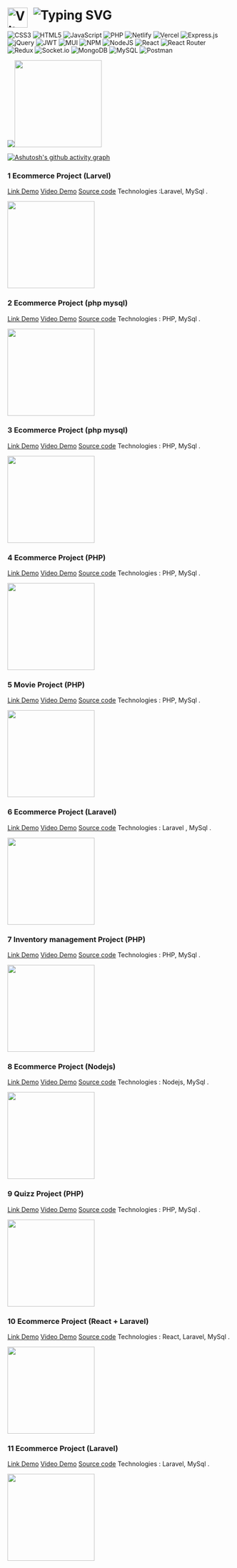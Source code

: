  
## <h1 color="#36BCF7FF"><img align="left" alt="Vite" width="45px" style="padding-right:10px;" src="https://www.svgrepo.com/show/374167/vite.svg" /> <img src="https://readme-typing-svg.herokuapp.com?font=Bebas+Neue&size=50&duration=2000&pause=300&color=F70000&background=FF232300&vCenter=true&random=false&width=435&lines=I'M+PS26819;I'M+WEB+DEVELOPER;I'M+TRAN+LE+HUY+HOANG;13%2F5%2F2004" alt="Typing SVG" />
</h1> 

 ![CSS3](https://img.shields.io/badge/css3-%231572B6.svg?style=for-the-badge&logo=css3&logoColor=white) ![HTML5](https://img.shields.io/badge/html5-%23E34F26.svg?style=for-the-badge&logo=html5&logoColor=white) ![JavaScript](https://img.shields.io/badge/javascript-%23323330.svg?style=for-the-badge&logo=javascript&logoColor=%23F7DF1E) ![PHP](https://img.shields.io/badge/php-%23777BB4.svg?style=for-the-badge&logo=php&logoColor=white) ![Netlify](https://img.shields.io/badge/netlify-%23000000.svg?style=for-the-badge&logo=netlify&logoColor=#00C7B7) ![Vercel](https://img.shields.io/badge/vercel-%23000000.svg?style=for-the-badge&logo=vercel&logoColor=white) ![Express.js](https://img.shields.io/badge/express.js-%23404d59.svg?style=for-the-badge&logo=express&logoColor=%2361DAFB) ![jQuery](https://img.shields.io/badge/jquery-%230769AD.svg?style=for-the-badge&logo=jquery&logoColor=white) ![JWT](https://img.shields.io/badge/JWT-black?style=for-the-badge&logo=JSON%20web%20tokens) ![MUI](https://img.shields.io/badge/MUI-%230081CB.svg?style=for-the-badge&logo=material-ui&logoColor=white) ![NPM](https://img.shields.io/badge/NPM-%23000000.svg?style=for-the-badge&logo=npm&logoColor=white) ![NodeJS](https://img.shields.io/badge/node.js-6DA55F?style=for-the-badge&logo=node.js&logoColor=white) ![React](https://img.shields.io/badge/react-%2320232a.svg?style=for-the-badge&logo=react&logoColor=%2361DAFB) ![React Router](https://img.shields.io/badge/React_Router-CA4245?style=for-the-badge&logo=react-router&logoColor=white) ![Redux](https://img.shields.io/badge/redux-%23593d88.svg?style=for-the-badge&logo=redux&logoColor=white) ![Socket.io](https://img.shields.io/badge/Socket.io-black?style=for-the-badge&logo=socket.io&badgeColor=010101) ![MongoDB](https://img.shields.io/badge/MongoDB-%234ea94b.svg?style=for-the-badge&logo=mongodb&logoColor=white) ![MySQL](https://img.shields.io/badge/mysql-%2300f.svg?style=for-the-badge&logo=mysql&logoColor=white) ![Postman](https://img.shields.io/badge/Postman-FF6C37?style=for-the-badge&logo=postman&logoColor=white)



 


<img  src="https://github-readme-stats.vercel.app/api?username=tranlehuyhoang&theme=radical&hide_border=false&include_all_commits=false&count_private=false" /><img  height="195px" src="https://github-readme-stats.vercel.app/api/top-langs/?username=tranlehuyhoang&theme=radical&hide_border=false&include_all_commits=false&count_private=false&layout=compact" />


 
[![Ashutosh's github activity graph](https://github-readme-activity-graph.vercel.app/graph?username=tranlehuyhoang&theme=github-compact)](https://github.com/tranlehuyhoang/github-readme-activity-graph)

 ### 1  Ecommerce Project (Larvel)

[Link Demo](https://github.com/tranlehuyhoang/laravel-1) [Video Demo](https://github.com/tranlehuyhoang/laravel-1) [Source code](https://github.com/tranlehuyhoang/laravel-1) Technologies :Laravel, MySql .

<img  height="195px" src="https://github.com/tranlehuyhoang/tranlehuyhoang/assets/111523395/df97a3bf-1bea-424c-a72d-93d53551f231" />


 ### 2  Ecommerce Project (php mysql)
[Link Demo](https://github.com/tranlehuyhoang/mooncart-php) [Video Demo](https://github.com/tranlehuyhoang/mooncart-php) [Source code](https://github.com/tranlehuyhoang/mooncart-ph) Technologies : PHP, MySql .

<img  height="195px" src="https://github.com/tranlehuyhoang/tranlehuyhoang/assets/111523395/3b656702-601a-4971-bdcf-8d904b7a67a0" />


 ### 3  Ecommerce Project (php mysql)
[Link Demo](https://github.com/tranlehuyhoang/php-thu-n-suruchi) [Video Demo](https://github.com/tranlehuyhoang/php-thu-n-suruchi) [Source code](https://github.com/tranlehuyhoang/php-thu-n-suruchi) Technologies : PHP, MySql .

<img  height="195px" src="https://github.com/tranlehuyhoang/tranlehuyhoang/assets/111523395/cf49577a-2272-45b1-9e32-98011b49b773" />


 ### 4  Ecommerce Project (PHP)
[Link Demo](https://github.com/tranlehuyhoang/electro.io.vn) [Video Demo](https://github.com/tranlehuyhoang/electro.io.vn) [Source code](https://github.com/tranlehuyhoang/electro.io.vn) Technologies : PHP, MySql .

<img  height="195px" src="https://github.com/tranlehuyhoang/tranlehuyhoang/assets/111523395/1cb88725-9902-4402-95b2-6d843fbb9c4e" />


 ### 5  Movie Project (PHP)
[Link Demo](https://github.com/tranlehuyhoang/MOVIE-php-mvc) [Video Demo](https://github.com/tranlehuyhoang/MOVIE-php-mvc) [Source code](https://github.com/tranlehuyhoang/MOVIE-php-mvc) Technologies : PHP, MySql .

<img  height="195px" src="https://github.com/tranlehuyhoang/tranlehuyhoang/assets/111523395/7a0bd3f5-a97d-4606-bd58-9ef206f4a905" />


 ### 6  Ecommerce Project (Laravel)
[Link Demo](https://github.com/tranlehuyhoang/Laravel-zaika) [Video Demo](https://github.com/tranlehuyhoang/Laravel-zaika) [Source code](https://github.com/tranlehuyhoang/Laravel-zaika) Technologies : Laravel , MySql .

<img  height="195px" src="https://github.com/tranlehuyhoang/tranlehuyhoang/assets/111523395/9eba5103-2522-4d22-82b8-f7ae18f5f8ff" />


 ### 7  Inventory management Project (PHP)
[Link Demo](https://github.com/tranlehuyhoang/quanlykho-main/) [Video Demo](https://github.com/tranlehuyhoang/quanlykho-main/) [Source code](https://github.com/tranlehuyhoang/quanlykho-main/) Technologies : PHP, MySql .

<img  height="195px" src="https://github.com/tranlehuyhoang/quanlykho-main/assets/111523395/a159cf68-ecda-4448-806b-4485a85f1eaf" />

 ### 8  Ecommerce Project (Nodejs)
[Link Demo](https://github.com/tranlehuyhoang/ecom-nodejs-mysql) [Video Demo](https://github.com/tranlehuyhoang/ecom-nodejs-mysql) [Source code](https://github.com/tranlehuyhoang/ecom-nodejs-mysql) Technologies : Nodejs, MySql .

<img  height="195px" src="https://github.com/tranlehuyhoang/tranlehuyhoang/assets/111523395/7b116f26-87ce-4f77-acc1-d59a39e8e8a5" />

  ### 9  Quizz Project (PHP)
[Link Demo](https://github.com/tranlehuyhoang/qquizz) [Video Demo](https://github.com/tranlehuyhoang/qquizz) [Source code](https://github.com/tranlehuyhoang/qquizz) Technologies : PHP, MySql .

<img  height="195px" src="https://github.com/tranlehuyhoang/tranlehuyhoang/assets/111523395/8af9b473-7654-43bc-ba72-708d5d7f6ec1" />


  ### 10  Ecommerce Project (React + Laravel)
[Link Demo](https://github.com/tranlehuyhoang/react_laravel) [Video Demo](https://github.com/tranlehuyhoang/react_laravel) [Source code](https://github.com/tranlehuyhoang/react_laravel) Technologies : React, Laravel, MySql .

<img  height="195px" src="https://github.com/tranlehuyhoang/tranlehuyhoang/assets/111523395/61472753-8a39-450d-a664-b8ff329161c1" />

  ### 11  Ecommerce Project (Laravel)
[Link Demo](https://github.com/tranlehuyhoang/kidolshop) [Video Demo](https://github.com/tranlehuyhoang/kidolshop) [Source code](https://github.com/tranlehuyhoang/kidolshop) Technologies : Laravel, MySql .

<img  height="195px" src="https://github.com/tranlehuyhoang/tranlehuyhoang/assets/111523395/4fa70337-b307-4ff6-8d24-6b6954c66ac8" />



